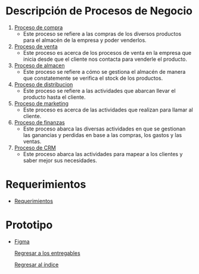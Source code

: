  # Descripción de Procesos de Negocio
  1. [Proceso de compra](../Entregable2/ProcesoCompra.md)
      - Este proceso se refiere a las compras de los diversos productos para el almacén de la empresa y poder venderlos.
  2. [Proceso de venta](../Entregable2/ProcesoVenta.md)
      - Este proceso es acerca de los procesos de venta en la empresa que inicia desde que el cliente nos contacta para venderle el producto.
  3. [Proceso de almacen](../Entregable2/ProcesoAlmacen.md)
       - Este proceso se refiere a cómo se gestiona el almacén de manera que constatemente se verifica el stock de los productos.
  4. [Proceso de distribucion](../Entregable2/ProcesoDistribucion.md)
       - Este proceso se refiere a las actividades que abarcan llevar el producto hasta el cliente.
  5. [Proceso de marketing](../Entregable2/ProcesoMarketing.md)
       - Este proceso es acerca de las actividades que realizan para llamar al cliente.
  6. [Proceso de finanzas](../Entregable2/ProcesoFinanzas.md)
       - Este proceso abarca las diversas actividades en que se gestionan las ganancias y perdidas en base a las compras, los gastos y las ventas.
  7. [Proceso de CRM](../Entregable2/ProcesoCRM.md)
       - Este proceso abarca las actividades para mapear a los clientes y saber mejor sus necesidades.
# Requerimientos
- [Requerimientos](https://github.com/QuispeCesar/DBD-24-1-GRUPO-4/blob/main/04.Entregables/Entregable2/Requerimientos.md)
# Prototipo
- [Figma](https://www.figma.com/file/JaEtbwPTFhxpp8rVLio8Lc/Proyecto-Migni-Store?type=design&node-id=0-1&mode=design&t=zg9QLwczFGxUAi9W-0)

  [Regresar a los entregables](../../04.Entregables/entregables.md)

  [Regresar al índice](../../README.md)

